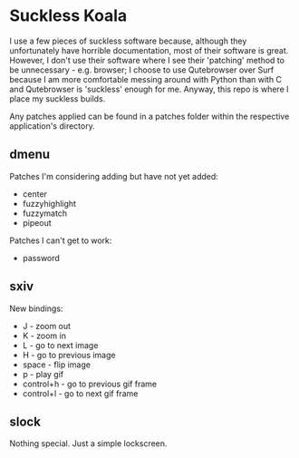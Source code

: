 # Suckless Koala
I use a few pieces of suckless software because, although they unfortunately have horrible documentation, most of their software is great. However, I don't use their software where I see their 'patching' method to be unnecessary - e.g. browser; I choose to use Qutebrowser over Surf because I am more comfortable messing around with Python than with C and Qutebrowser is 'suckless' enough for me. Anyway, this repo is where I place my suckless builds.

Any patches applied can be found in a patches folder within the respective application's directory.

## dmenu
Patches I'm considering adding but have not yet added:
* center
* fuzzyhighlight
* fuzzymatch
* pipeout

Patches I can't get to work:
* password

## sxiv

New bindings:
* J - zoom out
* K - zoom in
* L - go to next image
* H - go to previous image
* space - flip image
* p - play gif
* control+h - go to previous gif frame
* control+l - go to next gif frame

## slock

Nothing special. Just a simple lockscreen.
